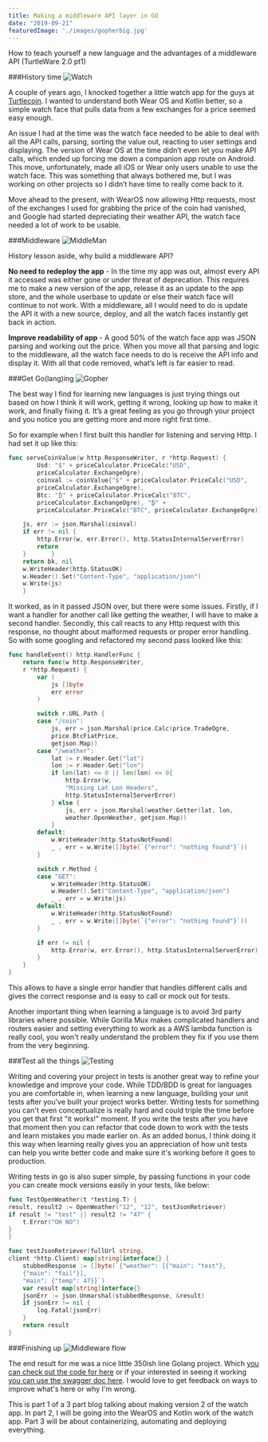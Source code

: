 ```yaml
---
title: Making a middleware API layer in GO 
date: "2019-09-21"
featuredImage: './images/gopherbig.jpg'
---
```

How to teach yourself a new language and the advantages of a middleware API (TurtleWare 2.0 pt1)
<!-- end -->

###History time
![Watch](./images/trtlwear.png)

A couple of years ago, I knocked together a little watch app for the guys at <a href="https://turtlecoin.lol" target="_blank">Turtlecoin</a>. I wanted to understand both Wear OS and Kotlin better, so a simple watch face that pulls data from a few exchanges for a price seemed easy enough.

An issue I had at the time was the watch face needed to be able to deal with all the API calls, parsing, sorting the value out, reacting to user settings and displaying. The version of Wear OS at the time didn’t even let you make API calls, which ended up forcing me down a companion app route on Android. This move, unfortunately, made all iOS or Wear only users unable to use the watch face. This was something that always bothered me, but I was working on other projects so I didn’t have time to really come back to it. 

Move ahead to the present, with WearOS now allowing Http requests, most of the exchanges I used for grabbing the price of the coin had vanished, and Google had started depreciating their weather API, the watch face needed a lot of work to be usable.

###Middleware
![MiddleMan](./images/mmim.png)

History lesson aside, why build a middleware API?

**No need to redeploy the app** - In the time my app was out, almost every API it accessed was either gone or under threat of deprecation. This requires me to make a new version of the app, release it as an update to the app store, and the whole userbase to update or else their watch face will continue to not work. With a middleware, all I would need to do is update the API it with a new source, deploy, and all the watch faces instantly get back in action.

**Improve readability of app** - A good 50% of the watch face app was JSON parsing and working out the price. When you move all that parsing and logic to the middleware, all the watch face needs to do is receive the API info and display it. With all that code removed, what’s left is far easier to read.

###Get Go(lang)ing
![Gopher](./images/gopher.png)

The best way I find for learning new languages is just trying things out based on how I think it will work, getting it wrong, looking up how to make it work, and finally fixing it. It’s a great feeling as you go through your project and you notice you are getting more and more right first time.

So for example when I first built this handler for listening and serving Http. I had set it up like this:

```go
func serveCoinValue(w http.ResponseWriter, r *http.Request) {
        Usd: "$" + priceCalculator.PriceCalc("USD", 
        priceCalculator.ExchangeOgre), 
		coinval := coinValue{"$" + priceCalculator.PriceCalc("USD", 
		priceCalculator.ExchangeOgre),
        Btc: "₿" + priceCalculator.PriceCalc("BTC", 
        priceCalculator.ExchangeOgre), "₿" + 
        priceCalculator.PriceCalc("BTC", priceCalculator.ExchangeOgre)}

	js, err := json.Marshal(coinval)
	if err != nil {
		http.Error(w, err.Error(), http.StatusInternalServerError)
		return
	}		}
	return bk, nil	
	w.WriteHeader(http.StatusOK)
	w.Header().Set("Content-Type", "application/json")
	w.Write(js)
    }
```

It worked, as in it passed JSON over, but there were some issues. Firstly, if I want a handler for another call like getting the weather, I will have to make a second handler. Secondly, this call reacts to any Http request with this response, no thought about malformed requests or proper error handling. So with some googling and refactored my second pass looked like this:

```go
func handleEvent() http.HandlerFunc {
	return func(w http.ResponseWriter, 
	r *http.Request) {
		var (
			js []byte
			err error
		)

		switch r.URL.Path {
		case "/coin":
			js, err = json.Marshal(price.Calc(price.TradeOgre, 
			price.BtcFiatPrice, 
			getjson.Map))
		case "/weather":
			lat := r.Header.Get("lat")
			lon := r.Header.Get("lon")
			if len(lat) <= 0 || len(lon) <= 0{
				http.Error(w, 
				"Missing Lat Lon Headers", 
				http.StatusInternalServerError)
			} else {
				js, err = json.Marshal(weather.Getter(lat, lon, 
				weather.OpenWeather, getjson.Map))
			}
		default:
			w.WriteHeader(http.StatusNotFound)
			_ , err = w.Write([]byte(`{"error": "nothing found"}`))
		}

		switch r.Method {
		case "GET":
			w.WriteHeader(http.StatusOK)
			w.Header().Set("Content-Type", "application/json")
			_ , err = w.Write(js)
		default:
			w.WriteHeader(http.StatusNotFound)
			_ , err = w.Write([]byte(`{"error": "nothing found"}`))
		}

		if err != nil {
			http.Error(w, err.Error(), http.StatusInternalServerError)
		}
	}
}
```
This allows to have a single error handler that handles different calls and gives the correct response and is easy to call or mock out for tests.

Another important thing when learning a language is to avoid 3rd party libraries where possible. While Gorilla Mux makes complicated handlers and routers easier and setting everything to work as a AWS lambda function is really cool, you won't really understand the problem they fix if you use them from the very beginning.

###Test all the things
![Testing](./images/testing.png)

Writing and covering your project in tests is another great way to refine your knowledge and improve your code. While TDD/BDD is great for languages you are comfortable in, when learning a new language, building your unit tests after you've built your project works better. Writing tests for something you can't even conceptualize is really hard and could triple the time before you get that first "it works!" moment. If you write the tests after you have that moment then you can refactor that code down to work with the tests and learn mistakes you made earlier on. As an added bonus, I think doing it this way when learning really gives you an appreciation of how unit tests can help you write better code and make sure it's working before it goes to production.

Writing tests in go is also super simple, by passing functions in your code you can create mock versions easily in your tests, like below:

```go
func TestOpenWeather(t *testing.T) {
result, result2 := OpenWeather("12", "12", testJsonRetriever)
if result != "test" || result2 != "47" {
	t.Error("OH NO")
}
}

func testJsonRetriever(fullUrl string, 
client *http.Client) map[string]interface{} {
	stubbedResponse := []byte(`{"weather": [{"main": "test"}, 
	{"main": "fail"}],
	"main": {"temp": 47}}`)
	var result map[string]interface{}
	jsonErr := json.Unmarshal(stubbedResponse, &result)
	if jsonErr != nil {
		log.Fatal(jsonErr)
	}
	return result
}
```

###Finishing up
![Middleware flow](./images/flowmap.png)

The end result for me was a nice little 350ish line Golang project. Which [you can check out the code for here](https://github.com/seperot/turtle-wear-api) or if your interested in seeing it working [you can use the swagger doc here](https://app.swaggerhub.com/apis-docs/ijhdev/turtle-wear-api/1.0.0). I would love to get feedback on ways to improve what's here or why I'm wrong.

This is part 1 of a 3 part blog talking about making version 2 of the watch app. In part 2, I will be going into the WearOS and Kotlin work of the watch app. Part 3 will be about containerizing, automating and deploying everything.